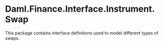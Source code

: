 # Daml.Finance.Interface.Instrument.Swap

This package contains interface definitions used to model different types of swaps.
